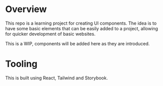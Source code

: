 # Overview

This repo is a learning project for creating UI components. The idea is to have some basic elements that can be easily added to a project, allowing for quicker development of basic websites.

This is a WIP, components will be added here as they are introduced.

# Tooling
This is built using React, Tailwind and Storybook.